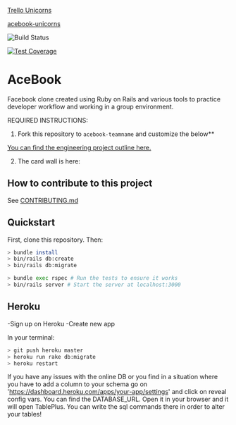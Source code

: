 [Trello Unicorns](https://trello.com/b/iUkteEhD/acebook-unicorns)

[acebook-unicorns](https://acebook-unicorns.herokuapp.com/)

![Build Status](https://travis-ci.com/lucafrancesc/acebook-unicorns.svg?branch=master)

[![Test Coverage](https://api.codeclimate.com/v1/badges/9260433c796a0dcfa5d7/test_coverage)](https://codeclimate.com/github/lucafrancesc/acebook-unicorns/test_coverage)

# AceBook
Facebook clone created using Ruby on Rails and various tools to practice developer workflow and working in a group environment.

REQUIRED INSTRUCTIONS:

1. Fork this repository to `acebook-teamname` and customize
the below**

[You can find the engineering project outline here.](https://github.com/makersacademy/course/tree/master/engineering_projects/rails)

2. The card wall is here: <please update>

## How to contribute to this project
See [CONTRIBUTING.md](CONTRIBUTING.md)

## Quickstart

First, clone this repository. Then:

```bash
> bundle install
> bin/rails db:create
> bin/rails db:migrate

> bundle exec rspec # Run the tests to ensure it works
> bin/rails server # Start the server at localhost:3000
```

## Heroku

-Sign up on Heroku
-Create new app

In your terminal:
```bash
> git push heroku master
> heroku run rake db:migrate
> heroku restart
```
If you have any issues with the online DB or you find in a situation where you have to add a column to your schema
go on 'https://dashboard.heroku.com/apps/your-app/settings' and click on reveal config vars.
You can find the DATABASE_URL. Open it in your browser and it will open TablePlus.
You can write the sql commands there in order to alter your tables!
